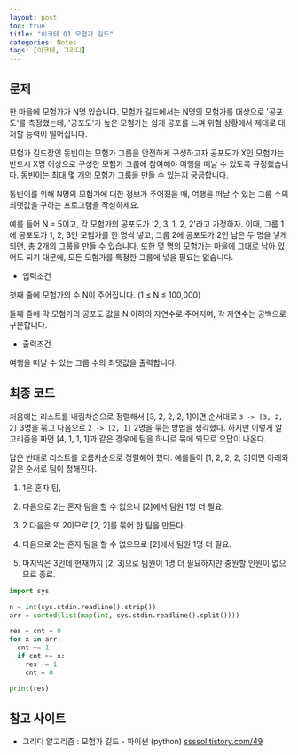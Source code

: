 ```yaml
---
layout: post
toc: true
title: "이코테 Q1 모험가 길드"
categories: Notes
tags: [이코테, 그리디]
---
```


## 문제
한 마을에 모험가가 N명 있습니다. 모험가 길드에서는 N명의 모험가를 대상으로 '공포도'를 측정했는데, '공포도'가 높은 모험가는 쉽게 공포를 느껴 위험 상황에서 제대로 대처할 능력이 떨어집니다.

모험가 길드장인 동빈이는 모험가 그룹을 안전하게 구성하고자 공포도가 X인 모험가는 반드시 X명 이상으로 구성한 모험가 그룹에 참여해야 여행을 떠날 수 있도록 규정했습니다. 동빈이는 최대 몇 개의 모험가 그룹을 만들 수 있는지 궁금합니다.

동빈이를 위해 N명의 모험가에 대한 정보가 주어졌을 때, 여행을 떠날 수 있는 그룹 수의 최댓값을 구하는 프로그램을 작성하세요.

예를 들어 N = 5이고, 각 모험가의 공포도가 '2, 3, 1, 2, 2'라고 가정하자. 이때, 그룹 1에 공포도가 1, 2, 3인 모험가를 한 명씩 넣고, 그룹 2에 공포도가 2인 남은 두 명을 넣게 되면, 총 2개의 그룹을 만들 수 있습니다. 또한 몇 명의 모험가는 마을에 그대로 남아 있어도 되기 대문에, 모든 모험가를 특정한 그룹에 넣을 필요는 없습니다.

* 입력조건

첫째 줄에 모험가의 수 N이 주어집니다. (1 ≤ N ≤ 100,000)

둘째 줄에 각 모험가의 공포도 값을 N 이하의 자연수로 주어지며, 각 자연수는 공백으로 구분합니다.

* 출력조건

여행을 떠날 수 있는 그룹 수의 최댓값을 출력합니다.


## 최종 코드

처음에는 리스트를 내림차순으로 정렬해서 [3, 2, 2, 2, 1]이면 순서대로 `3 -> [3, 2, 2]` 3명을 묶고 다음으로 `2 -> [2, 1]` 2명을 묶는 방법을 생각했다. 하지만 이렇게 알고리즘을 짜면 [4, 1, 1, 1]과 같은 경우에 팀을 하나로 묶에 되므로 오답이 나온다.

답은 반대로 리스트를 오름차순으로 정렬해야 했다. 예를들어 [1, 2, 2, 2, 3]이면 아래와 같은 순서로 팀이 정해진다.

1. 1은 혼자 팀,

2. 다음으로 2는 혼자 팀을 할 수 없으니 [2]에서 팀원 1명 더 필요.

3. 2 다음은 또 2이므로 [2, 2]를 묶어 한 팀을 만든다.

4. 다음으로 2는 혼자 팀을 할 수 없으므로 [2]에서 팀원 1명 더 필요.

5. 마지막은 3인데 현재까지 [2, 3]으로 팀원이 1명 더 필요하지만 충원할 인원이 없으므로 종료.

```python
import sys

n = int(sys.stdin.readline().strip())
arr = sorted(list(map(int, sys.stdin.readline().split())))

res = cnt = 0
for x in arr:
  cnt += 1
  if cnt >= x:
    res += 1
    cnt = 0

print(res)
```


## 참고 사이트

- 그리디 알고리즘 : 모험가 길드 - 파이썬 (python) [ssssol.tistory.com/49](https://ssssol.tistory.com/49)
